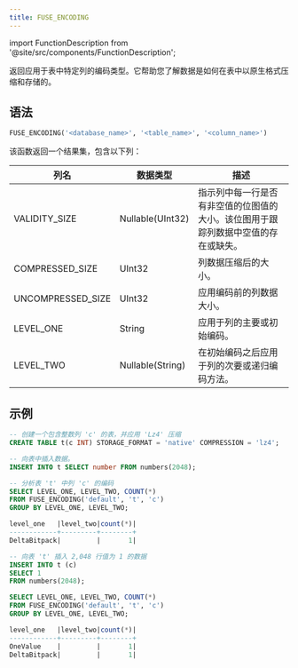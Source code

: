 ```yaml
---
title: FUSE_ENCODING
---
```

import FunctionDescription from '@site/src/components/FunctionDescription';

<FunctionDescription description="引入或更新: v1.2.162"/>

返回应用于表中特定列的编码类型。它帮助您了解数据是如何在表中以原生格式压缩和存储的。

## 语法

```sql
FUSE_ENCODING('<database_name>', '<table_name>', '<column_name>')
```

该函数返回一个结果集，包含以下列：

| 列名              | 数据类型         | 描述                                                                                                                                                                              |
|-------------------|------------------|------------------------------------------------------------------------------------------------------------------------------------------------------------------------------------------|
| VALIDITY_SIZE     | Nullable(UInt32) | 指示列中每一行是否有非空值的位图值的大小。该位图用于跟踪列数据中空值的存在或缺失。 |
| COMPRESSED_SIZE   | UInt32           | 列数据压缩后的大小。                                                                                                                                           |
| UNCOMPRESSED_SIZE | UInt32           | 应用编码前的列数据大小。                                                                                                                                    |
| LEVEL_ONE         | String           | 应用于列的主要或初始编码。                                                                                                                                   |
| LEVEL_TWO         | Nullable(String) | 在初始编码之后应用于列的次要或递归编码方法。                                                                                               |

## 示例

```sql
-- 创建一个包含整数列 'c' 的表，并应用 'Lz4' 压缩
CREATE TABLE t(c INT) STORAGE_FORMAT = 'native' COMPRESSION = 'lz4';

-- 向表中插入数据。
INSERT INTO t SELECT number FROM numbers(2048);

-- 分析表 't' 中列 'c' 的编码
SELECT LEVEL_ONE, LEVEL_TWO, COUNT(*) 
FROM FUSE_ENCODING('default', 't', 'c') 
GROUP BY LEVEL_ONE, LEVEL_TWO;

level_one   |level_two|count(*)|
------------+---------+--------+
DeltaBitpack|         |       1|

-- 向表 't' 插入 2,048 行值为 1 的数据
INSERT INTO t (c)
SELECT 1
FROM numbers(2048);

SELECT LEVEL_ONE, LEVEL_TWO, COUNT(*) 
FROM FUSE_ENCODING('default', 't', 'c') 
GROUP BY LEVEL_ONE, LEVEL_TWO;

level_one   |level_two|count(*)|
------------+---------+--------+
OneValue    |         |       1|
DeltaBitpack|         |       1|
```